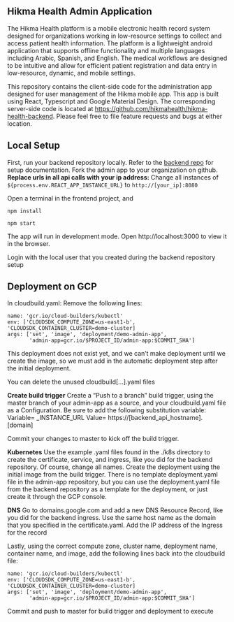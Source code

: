 ## Hikma Health Admin Application

The Hikma Health platform is a mobile electronic health record system designed for organizations working in low-resource settings to collect and access patient health information. The platform is a lightweight android application that supports offline functionality and multiple languages including Arabic, Spanish, and English. The medical workflows are designed to be intuitive and allow for efficient patient registration and data entry in low-resource, dynamic, and mobile settings.

This repository contains the client-side code for the administration app designed for user management of the Hikma mobile app. This app is built using React, Typescript and Google Material Design. The corresponding server-side code is located at https://github.com/hikmahealth/hikma-health-backend. Please feel free 
to file feature requests and bugs at either location.

Local Setup
-----------

First, run your backend repository locally. Refer to the [backend repo](https://github.com/hikmahealth/hikma-health-backend) for setup documentation.
Fork the admin app to your organization on github.
**Replace urls in all api calls with your ip address:**
Change all instances of `${process.env.REACT_APP_INSTANCE_URL}` to `http://[your_ip]:8080`

Open a terminal in the frontend project, and
```
npm install
```
```
npm start
```
The app will run in development mode. Open http://localhost:3000 to view it in the browser.

Login with the local user that you created during the backend repository setup

Deployment on GCP
-----------------
In cloudbuild.yaml:
Remove the following lines:

``` 
name: 'gcr.io/cloud-builders/kubectl'
env: ['CLOUDSDK_COMPUTE_ZONE=us-east1-b', 'CLOUDSDK_CONTAINER_CLUSTER=demo-cluster]
args: ['set', 'image', 'deployment/demo-admin-app',
       'admin-app=gcr.io/$PROJECT_ID/admin-app:$COMMIT_SHA']
```


This deployment does not exist yet, and we can’t make deployment until we create the image, so we must add in the automatic deployment step after the initial deployment.

You can delete the unused cloudbuild[...].yaml files

**Create build trigger**
Create a “Push to a branch” build trigger, using the master branch of your admin-app as a source, and your cloudbuild.yaml file as a Configuration.
Be sure to add the following substitution variable:
Variable= _INSTANCE_URL
Value= https://[backend_api_hostname].[domain]

Commit your changes to master to kick off the build trigger.

**Kubernetes**
Use the example .yaml files found in the ./k8s directory to create the certificate, service, and ingress, like you did for the backend repository. Of course, change all names. Create the deployment using the initial image from the build trigger. There is no template deployment.yaml file in the admin-app repository, but you can use the deployment.yaml file from the backend repository as a template for the deployment, or just create it through the GCP console.

**DNS**
Go to domains.google.com and add a new DNS Resource Record, like you did for the backend ingress. Use the same host name as the domain that you specified in the certificate.yaml. Add the IP address of the Ingress for the record

Lastly, using the correct compute zone, cluster name, deployment name, container name, and image, add the following lines back into the cloudbuild file:

``` 
name: 'gcr.io/cloud-builders/kubectl'
env: ['CLOUDSDK_COMPUTE_ZONE=us-east1-b', 'CLOUDSDK_CONTAINER_CLUSTER=demo-cluster]
args: ['set', 'image', 'deployment/demo-admin-app',
       'admin-app=gcr.io/$PROJECT_ID/admin-app:$COMMIT_SHA']
```

Commit and push to master for build trigger and deployment to execute

